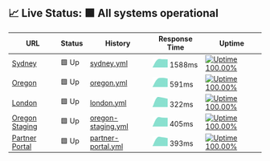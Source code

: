 ## 📈 Live Status: <!--live status--> **🟩 All systems operational**

<!--start: status pages-->
<!-- This summary is generated by Upptime (https://github.com/upptime/upptime) -->
<!-- Do not edit this manually, your changes will be overwritten -->

| URL                                                             | Status | History                                                                                            | Response Time                                                                       | Uptime                                                                                                                                                                                                                   |
| --------------------------------------------------------------- | ------ | -------------------------------------------------------------------------------------------------- | ----------------------------------------------------------------------------------- | ------------------------------------------------------------------------------------------------------------------------------------------------------------------------------------------------------------------------ |
| [Sydney](https://prod01.sydney.platformos.com/_status)          | 🟩 Up  | [sydney.yml](https://github.com/mdyd-dev/uptime/commits/master/history/sydney.yml)                 | <img alt="Response time graph" src="./graphs/sydney.png" height="20"> 1588ms        | [![Uptime 100.00%](https://img.shields.io/endpoint?url=https%3A%2F%2Fraw.githubusercontent.com%2Fmdyd-dev%2Fuptime%2Fmaster%2Fapi%2Fsydney%2Fuptime.json)](https://status.platformos.com/history/sydney)                 |
| [Oregon](https://prod01.oregon.platform-os.com/_status)         | 🟩 Up  | [oregon.yml](https://github.com/mdyd-dev/uptime/commits/master/history/oregon.yml)                 | <img alt="Response time graph" src="./graphs/oregon.png" height="20"> 591ms         | [![Uptime 100.00%](https://img.shields.io/endpoint?url=https%3A%2F%2Fraw.githubusercontent.com%2Fmdyd-dev%2Fuptime%2Fmaster%2Fapi%2Foregon%2Fuptime.json)](https://status.platformos.com/history/oregon)                 |
| [London](https://prod01.london.platform-os.com/_status)         | 🟩 Up  | [london.yml](https://github.com/mdyd-dev/uptime/commits/master/history/london.yml)                 | <img alt="Response time graph" src="./graphs/london.png" height="20"> 322ms         | [![Uptime 100.00%](https://img.shields.io/endpoint?url=https%3A%2F%2Fraw.githubusercontent.com%2Fmdyd-dev%2Fuptime%2Fmaster%2Fapi%2Flondon%2Fuptime.json)](https://status.platformos.com/history/london)                 |
| [Oregon Staging](https://staging.oregon.platformos.com/_status) | 🟩 Up  | [oregon-staging.yml](https://github.com/mdyd-dev/uptime/commits/master/history/oregon-staging.yml) | <img alt="Response time graph" src="./graphs/oregon-staging.png" height="20"> 405ms | [![Uptime 100.00%](https://img.shields.io/endpoint?url=https%3A%2F%2Fraw.githubusercontent.com%2Fmdyd-dev%2Fuptime%2Fmaster%2Fapi%2Foregon-staging%2Fuptime.json)](https://status.platformos.com/history/oregon-staging) |
| [Partner Portal](https://partners.platformos.com/)              | 🟩 Up  | [partner-portal.yml](https://github.com/mdyd-dev/uptime/commits/master/history/partner-portal.yml) | <img alt="Response time graph" src="./graphs/partner-portal.png" height="20"> 393ms | [![Uptime 100.00%](https://img.shields.io/endpoint?url=https%3A%2F%2Fraw.githubusercontent.com%2Fmdyd-dev%2Fuptime%2Fmaster%2Fapi%2Fpartner-portal%2Fuptime.json)](https://status.platformos.com/history/partner-portal) |

<!--end: status pages-->

